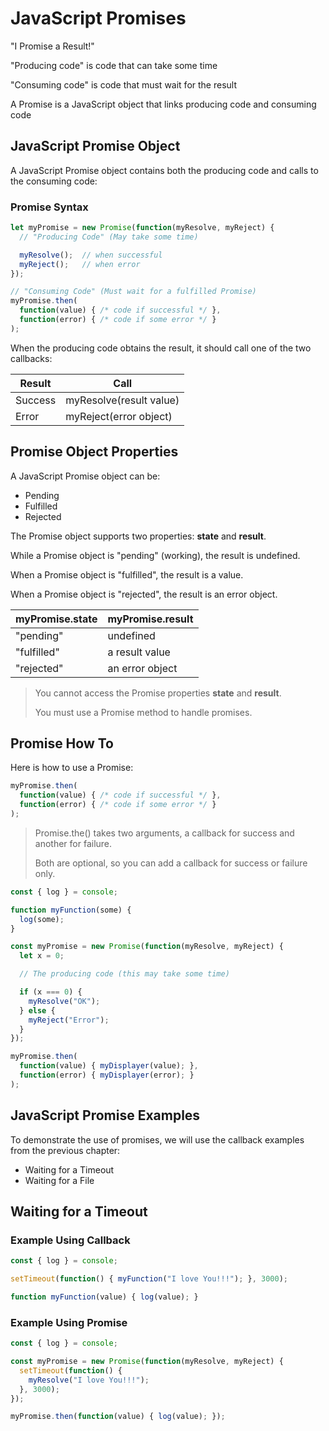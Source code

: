 # JavaScript Promises

"I Promise a Result!"

"Producing code" is code that can take some time

"Consuming code" is code that must wait for the result

A Promise is a JavaScript object that links producing code and consuming code

## JavaScript Promise Object

A JavaScript Promise object contains both the producing code and calls to the consuming code:

### Promise Syntax

```javascript
let myPromise = new Promise(function(myResolve, myReject) {
  // "Producing Code" (May take some time)

  myResolve();  // when successful
  myReject();   // when error
});

// "Consuming Code" (Must wait for a fulfilled Promise)
myPromise.then(
  function(value) { /* code if successful */ },
  function(error) { /* code if some error */ }
);
```

When the producing code obtains the result, it should call one of the two callbacks:

| Result  | Call                    |
| ------- | ----------------------- |
| Success | myResolve(result value) |
| Error   | myReject(error object)  |

## Promise Object Properties

A JavaScript Promise object can be:

* Pending
* Fulfilled
* Rejected

The Promise object supports two properties: **state** and **result**.

While a Promise object is "pending" (working), the result is undefined.

When a Promise object is "fulfilled", the result is a value.

When a Promise object is "rejected", the result is an error object.

| myPromise.state | myPromise.result |
| --------------- | ---------------- |
| "pending"       | undefined        |
| "fulfilled"     | a result value   |
| "rejected"      | an error object  |

> You cannot access the Promise properties **state** and **result**.
> 
> You must use a Promise method to handle promises.

## Promise How To

Here is how to use a Promise:

```javascript
myPromise.then(
  function(value) { /* code if successful */ },
  function(error) { /* code if some error */ }
);
```

> Promise.the() takes two arguments, a callback for success and another for failure.
> 
> Both are optional, so you can add a callback for success or failure only.

```javascript
const { log } = console;

function myFunction(some) {
  log(some);
}

const myPromise = new Promise(function(myResolve, myReject) {
  let x = 0;

  // The producing code (this may take some time)

  if (x === 0) {
    myResolve("OK");
  } else {
    myReject("Error");
  }
});

myPromise.then(
  function(value) { myDisplayer(value); },
  function(error) { myDisplayer(error); }
);
```

## JavaScript Promise Examples

To demonstrate the use of promises, we will use the callback examples from the previous chapter:

* Waiting for a Timeout
* Waiting for a File

## Waiting for a Timeout

### Example Using Callback

```javascript
const { log } = console;

setTimeout(function() { myFunction("I love You!!!"); }, 3000);

function myFunction(value) { log(value); }
```

### Example Using Promise

```javascript
const { log } = console;

const myPromise = new Promise(function(myResolve, myReject) {
  setTimeout(function() {
    myResolve("I love You!!!");
  }, 3000);
});

myPromise.then(function(value) { log(value); });
```
